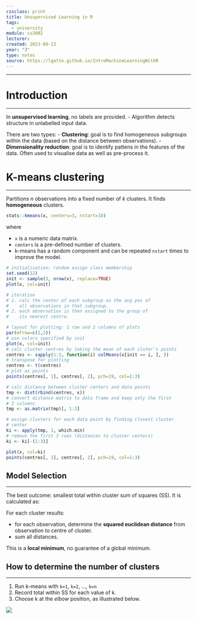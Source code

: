 ```yaml
---
cssclass: print
title: Unsupervised Learning in R
tags:
  - university
module: cs3002
lecturer: 
created: 2023-09-13
year: "3"
type: notes
source: https://lgatto.github.io/IntroMachineLearningWithR
---
```

---
# Introduction
---
In **unsupervised learning**, no labels are provided.
    - Algorithm detects structure in unlabelled input data.

There are two types:
    - **Clustering**: goal is to find homogeneous subgroups within the data (based on the distance between observations).
    - **Dimensionality reduction**: goal is to identify pattens in the features of the data. Often used to visualise data as well as pre-process it.

# K-means clustering
---
Partitions $n$ observations into a fixed number of $k$ clusters. It finds **homogeneous** clusters.

```r
stats::kmeans(x, centers=3, nstart=10)
```

where
- `x` is a numeric data matrix.
- `centers` is a pre-defined number of clusters.
- k-means has a random component and can be repeated `nstart` times to improve the model.

```r
# initialisation: random assign class membership
set.seed(12)
init <- sample(3, nrow(x), replace=TRUE)
plot(x, col=init)

# iteration
# 1. calc the center of each subgroup as the avg pos of
#    all observations in that subgroup.
# 2. each observation is then assigned to the group of
#    its nearest centre.

# layout for plotting: 1 row and 2 columns of plots
par(mfrow=c(1,2))
# use colors specified by init
plot(x, col=init)
# calc cluster centres by taking the mean of each cluter's points
centres <- sapply(1:3, function(i) colMeans(x[init == i, ], ))
# transpose for plotting
centres <- t(centres)
# plot as points
points(centres[, 1], centres[, 2], pch=19, col=1:3)                  

# calc distance between cluster centers and data points
tmp <- dist(rbind(centres, x))
# convert distance matrix to data frame and keep only the first
# 3 columns
tmp <- as.matrix(tmp)[, 1:3]

# assign clusters for each data point by finding closest cluster
# center
ki <- apply(tmp, 1, which.min)
# remove the first 3 rows (distances to cluster centers)
ki <- ki[-(1:3)]

plot(x, col=ki)
points(centres[, 1], centres[, 2], pch=19, col=1:3)
```

## Model Selection
---
The best outcome: smallest total within cluster sum of squares (SS). It is calculated as:

For each cluster results:
- for each observation, determine the **squared euclidean distance** from observation to centre of cluster.
- sum all distances.

This is a **local minimum**, no guarantee of a global minimum.

## How to determine the number of clusters
---
1. Run k-means with `k=1`, `k=2`, …, `k=n`
2. Record total within SS for each value of k.
3. Choose k at the _elbow_ position, as illustrated below.

![](notes/general/content/assets/Screenshot%202023-09-13%20at%2014.51.06.png)